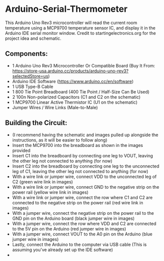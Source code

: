 # Arduino-Serial-Thermometer
This Arduino Uno Rev3 microcontroller will read the current room temperature using a MCP9700 temperature sensor IC, and display it in the Arduino IDE serial monitor window.
Credit to startingelectronics.org for the project idea and schematic.
## Components:
* 1 Arduino Uno Rev3 Microcontroller Or Compatible Board (Buy It From: https://store-usa.arduino.cc/products/arduino-uno-rev3?selectedStore=us)
* Arduino IDE Software (https://www.arduino.cc/en/software)
* 1 USB Type-B Cable
* 1 800 Tie Point Breadboard (400 Tie Point / Half-Size Can Be Used)
* 2 100n Non-polarized Capacitors (C1 and C2 on the schematic)
* 1 MCP9700 Linear Active Thermistor IC (U1 on the schematic)
* Jumper Wires / Wire Links (Male-to-Male)
## Building the Circuit:
* (I recommend having the schematic and images pulled up alongside the instructions, as it will be easier to follow along)
* Insert the MCP9700 into the breadboard as shown in the images provided
* Insert C1 into the breadboard by connecting one leg to VOUT, leaving the other leg not connected to anything (for now)
* Insert C2 into the breadboard by connecting one leg to the unconnected leg of C1, leaving the other leg not connected to anything (for now)
* With a wire link or jumper wire, connect VDD to the unconnected leg of C2 (green wire link in images)
* With a wire link or jumper wire, connect GND to the negative strip on the power rail (yellow wire link in images)
* With a wire link or jumper wire, connect the row where C1 and C2 are connected to the negative strip on the power rail (red wire link in images)
* With a jumper wire, connect the negative strip on the power rail to the GND pin on the Arduino board (black jumper wire in images)
* With a jumper wire, connect the row where VDD and C2 are connected to the 5V pin on the Arduino (red jumper wire in images)
* With a jumper wire, connect VOUT to the A0 pin on the Arduino (blue jumper wire in images)
* Lastly, connect the Arduino to the computer via USB cable (This is assuming you've already set up the IDE software)
* 
